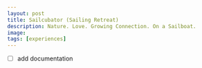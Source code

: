 ```yaml
---
layout: post
title: Sailcubator (Sailing Retreat)
description: Nature. Love. Growing Connection. On a Sailboat.
image:
tags: [experiences]
---
```


- [ ] add documentation